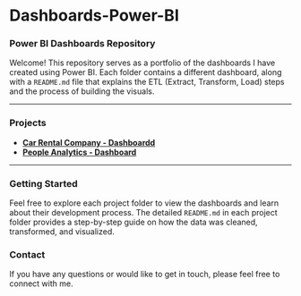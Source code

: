 # Dashboards-Power-BI

### Power BI Dashboards Repository

Welcome! This repository serves as a portfolio of the dashboards I have created using Power BI. Each folder contains a different dashboard, along with a `README.md` file that explains the ETL (Extract, Transform, Load) steps and the process of building the visuals.

---

### Projects

* [**Car Rental Company - Dashboardd**](https://github.com/Seu-NomeDeUsuario/sales-dashboard)
* [**People Analytics - Dashboard**](https://github.com/Seu-NomeDeUsuario/sales-enterprise-dashboard)
---

### Getting Started

Feel free to explore each project folder to view the dashboards and learn about their development process. The detailed `README.md` in each project folder provides a step-by-step guide on how the data was cleaned, transformed, and visualized.

### Contact

If you have any questions or would like to get in touch, please feel free to connect with me.
